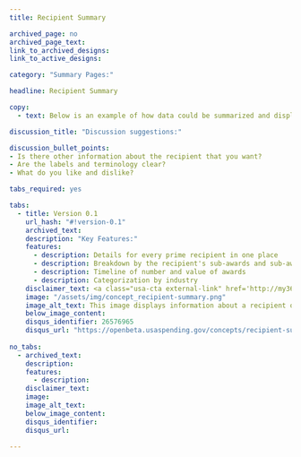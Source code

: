 ```yaml
---
title: Recipient Summary

archived_page: no
archived_page_text:
link_to_archived_designs:
link_to_active_designs:

category: "Summary Pages:"

headline: Recipient Summary

copy:
  - text: Below is an example of how data could be summarized and displayed for each recipient of a federal award. Please take a look and give us your feedback in the discussion section at the bottom of each tab.

discussion_title: "Discussion suggestions:"

discussion_bullet_points:
- Is there other information about the recipient that you want?
- Are the labels and terminology clear?
- What do you like and dislike? 

tabs_required: yes

tabs:
  - title: Version 0.1
    url_hash: "#!version-0.1"
    archived_text:
    description: "Key Features:"
    features:
      - description: Details for every prime recipient in one place
      - description: Breakdown by the recipient's sub-awards and sub-awardees
      - description: Timeline of number and value of awards
      - description: Categorization by industry
    disclaimer_text: <a class="usa-cta external-link" href='http://my36m8.axshare.com/recipient_summary.html' target="_blank">View an interactive version of the below image</a>
    image: "/assets/img/concept_recipient-summary.png"
    image_alt_text: This image displays information about a recipient of a federal award. Across the top is the name and DUNS number for the recipient. Immediately below is an overview of the number of current contracts, the current value of those contracts, and the potential value of the contracts. Below is information about the recipient including the Parent DUNS, the headquarters, the Business Type, and primary NAICS, and the recipient website. Below that is a graphic showing the top five active contracts and the current value and potential value for each. The next row features a timeline of the number and values of awards to the recipient. The next row allows you to use a drop down menu to see the awards by major agency, sub-tier agency, and office. The next row allows you to use a dropdown menu to see the major NAICs and P/S codes. Below that is a breakdown of the prime's sub-awards. At the bottom of the page is a table showing all the recipient's awards. You can download all the data. 
    below_image_content:
    disqus_identifier: 26576965
    disqus_url: "https://openbeta.usaspending.gov/concepts/recipient-summary#!version-0.1"
  
no_tabs: 
  - archived_text:
    description:
    features:
      - description:
    disclaimer_text:
    image:
    image_alt_text:
    below_image_content:
    disqus_identifier:
    disqus_url:

---
```

